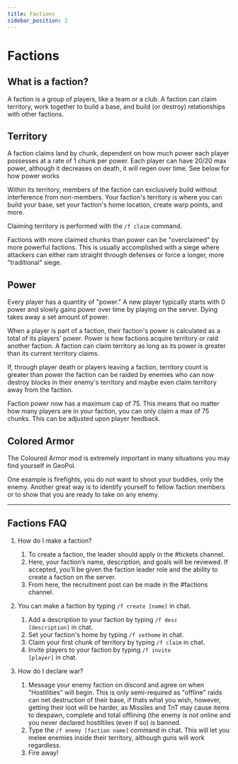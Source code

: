 ```yaml
---
title: Factions
sidebar_position: 2
---
```

# Factions

## What is a faction?

A faction is a group of players, like a team or a club. A faction can claim territory, work together to build a base, and build (or destroy) relationships with other factions.

## Territory

A faction claims land by chunk, dependent on how much power each player possesses at a rate of 1 chunk per power. Each player can have 20/20 max power, although it decreases on death, it will regen over time. See below for how power works   

Within its territory, members of the faction can exclusively build without interference from non-members. Your faction's territory is where you can build your base, set your faction's home location, create warp points, and more.

Claiming territory is performed with the <code>/f claim</code> command.

Factions with more claimed chunks than power can be "overclaimed" by more powerful factions. This is usually accomplished with a siege where attackers can either ram straight through defenses or force a longer, more "traditional" siege.  

## Power

Every player has a quantity of "power." A new player typically starts with 0 power and slowly gains power over time by playing on the server. Dying takes away a set amount of power.

When a player is part of a faction, their faction's power is calculated as a total of its players' power. Power is how factions acquire territory or raid another faction. A faction can claim territory as long as its power is greater than its current territory claims.

If, through player death or players leaving a faction, territory count is greater than power the faction can be raided by enemies who can now destroy blocks in their enemy's territory and maybe even claim territory away from the faction.

Faction power now has a maximum cap of 75. This means that no matter how many players are in your faction, you can only claim a max of 75 chunks. This can be adjusted upon player feedback.

## Colored Armor

The Coloured Armor mod is extremely important in many situations you may find yourself in GeoPol. 

One example is firefights, you do not want to shoot your buddies, only the enemy. Another great way is to identify yourself to fellow faction members or to show that you are ready to take on any enemy.

---

## Factions FAQ

1. How do I make a faction?

    1. To create a faction, the leader should apply in the #tickets channel. 
    2. Here, your faction’s name, description, and goals will be reviewed. If accepted, you’ll be given the faction leader role and the ability to create a faction on the server. 
    3. From here, the recruitment post can be made in the #factions channel. 


2. You can make a faction by typing <code>/f create [name]</code> in chat. 
    1. Add a description to your faction by typing <code>/f desc [description]</code> in chat.
    2. Set your faction's home by typing <code>/f sethome</code> in chat.
    3. Claim your first chunk of territory by typing <code>/f claim</code> in chat.
    4. Invite players to your faction by typing <code>/f invite [player]</code> in chat. 

3. How do I declare war?    
    1. Message your enemy faction on discord and agree on when "Hostilities" will begin. This is only semi-required as "offline" raids can net destruction of their base, if thats what you wish, however, getting their loot will be harder, as Missiles and TnT may cause items to despawn, complete and total offlining (the enemy is not online and you never declared hostiltiles (even if so) is banned.
    2. Type the <code>/f enemy [faction name]</code> command in chat. This will let you melee enemies inside their territory, although guns will work regardless. 
    3. Fire away!    
    
